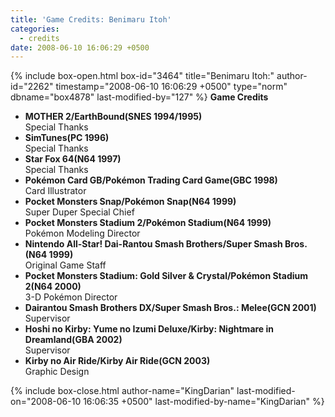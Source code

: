 ```yaml
---
title: 'Game Credits: Benimaru Itoh'
categories:
  - credits
date: 2008-06-10 16:06:29 +0500
---
```

{% include box-open.html box-id="3464" title="Benimaru Itoh:" author-id="2262" timestamp="2008-06-10 16:06:29 +0500" type="norm" dbname="box4878" last-modified-by="127" %}
<b>Game Credits</b>
<UL>

<LI><b>MOTHER 2/EarthBound(SNES 1994/1995)</b><BR />
Special Thanks</LI>
<LI><b>SimTunes(PC 1996)</b><BR />
Special Thanks</LI>
<LI><b>Star Fox 64(N64 1997)</b><BR />
Special Thanks</LI>
<LI><b>Pokémon Card GB/Pokémon Trading Card Game(GBC 1998)</b><BR />
Card Illustrator</LI>
<LI><b>Pocket Monsters Snap/Pokémon Snap(N64 1999)</b><BR />
Super Duper Special Chief</LI>
<LI><b>Pocket Monsters Stadium 2/Pokémon Stadium(N64 1999)</b><BR />
Pokémon Modeling Director</LI>
<LI><b>Nintendo All-Star! Dai-Rantou Smash Brothers/Super Smash Bros.(N64 1999)</b><BR />
Original Game Staff</LI>
<LI><b>Pocket Monsters Stadium: Gold Silver & Crystal/Pokémon Stadium 2(N64 2000)</b><BR />
3-D Pokémon Director</LI>
<LI><b>Dairantou Smash Brothers DX/Super Smash Bros.: Melee(GCN 2001)</b><BR />
Supervisor</LI>
<LI><b>Hoshi no Kirby: Yume no Izumi Deluxe/Kirby: Nightmare in Dreamland(GBA 2002)</b><BR />
Supervisor</LI>
<LI><b>Kirby no Air Ride/Kirby Air Ride(GCN 2003)</b><BR />
Graphic Design</LI>

</UL>
{% include box-close.html author-name="KingDarian" last-modified-on="2008-06-10 16:06:35 +0500" last-modified-by-name="KingDarian" %}
